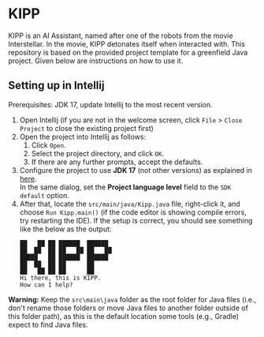# KIPP

KIPP is an AI Assistant, named after one of the robots from the movie Interstellar. In the movie, KIPP detonates itself
when interacted with. This repository is based on the provided project template for a greenfield Java project. Given
below are instructions on how to use it.

## Setting up in Intellij

Prerequisites: JDK 17, update Intellij to the most recent version.

1. Open Intellij (if you are not in the welcome screen, click `File` > `Close Project` to close the existing project
   first)
1. Open the project into Intellij as follows:
    1. Click `Open`.
    1. Select the project directory, and click `OK`.
    1. If there are any further prompts, accept the defaults.
1. Configure the project to use **JDK 17** (not other versions) as explained
   in [here](https://www.jetbrains.com/help/idea/sdk.html#set-up-jdk).<br>
   In the same dialog, set the **Project language level** field to the `SDK default` option.
1. After that, locate the `src/main/java/Kipp.java` file, right-click it, and choose `Run Kipp.main()` (if the code
   editor is showing compile errors, try restarting the IDE). If the setup is correct, you should see something like the
   below as the output:
   ```
   ██   ██ ██ ██████  ██████  
   ██  ██  ██ ██   ██ ██   ██ 
   █████   ██ ██████  ██████  
   ██  ██  ██ ██      ██      
   ██   ██ ██ ██      ██      
   Hi there, this is KIPP.
   How can I help?
   ```

**Warning:** Keep the `src\main\java` folder as the root folder for Java files (i.e., don't rename those folders or move
Java files to another folder outside of this folder path), as this is the default location some tools (e.g., Gradle)
expect to find Java files.
